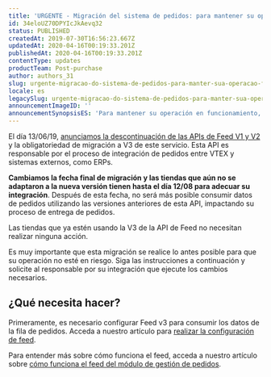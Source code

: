 ```yaml
---
title: 'URGENTE - Migración del sistema de pedidos: para mantener su operación en funcionamiento, asegúrese de que su integración esté actualizada'
id: 34eloUZ70DPYIcJkAevq32
status: PUBLISHED
createdAt: 2019-07-30T16:56:23.667Z
updatedAt: 2020-04-16T00:19:33.201Z
publishedAt: 2020-04-16T00:19:33.201Z
contentType: updates
productTeam: Post-purchase
author: authors_31
slug: urgente-migracao-do-sistema-de-pedidos-para-manter-sua-operacao-funcionando
locale: es
legacySlug: urgente-migracao-do-sistema-de-pedidos-para-manter-sua-operacao-funcionando
announcementImageID: ''
announcementSynopsisES: 'Para mantener su operación en funcionamiento, asegúrese de que su integración esté actualizada'
---
```


El día 13/06/19, [anunciamos la descontinuación de las APIs de Feed V1 y V2](/announcements/descontinuacion-del-feed-v1-y-v2-del-modulo-de-gestion-de-pedidos--4zoxe3FihrNs0yQ1g1JyG4) y la obligatoriedad de migración a V3 de este servicio. Esta API es responsable por el proceso de integración de pedidos entre VTEX y sistemas externos, como ERPs.

__Cambiamos la fecha final de migración y las tiendas que aún no se adaptaron a la nueva versión tienen hasta el día 12/08 para adecuar su integración__. Después de esta fecha, no será más posible consumir datos de pedidos utilizando las versiones anteriores de esta API, impactando su proceso de entrega de pedidos.

<div class="alert alert-info">
Las tiendas que ya estén usando la V3 de la API de Feed no necesitan realizar ninguna acción.
</div>

Es muy importante que esta migración se realice lo antes posible para que su operación no esté en riesgo. Siga las instrucciones a continuación y solicite al responsable por su integración que ejecute los cambios necesarios.

## ¿Qué necesita hacer?

Primeramente, es necesario configurar Feed v3 para consumir los datos de la fila de pedidos. Acceda a nuestro artículo para [realizar la configuración de feed](/tutorial/feed-v3-de-gestion-de-pedidos--5qDml3cQypWDRTgw69s4C1).

Para entender más sobre cómo funciona el feed, acceda a nuestro artículo sobre [cómo funciona el feed del módulo de gestión de pedidos](/tutorial/como-funciona-el-feed-v3-del-modulo-de-gestion-de-pedidos--5SzSKee2f666YCoWkm0eQC).
